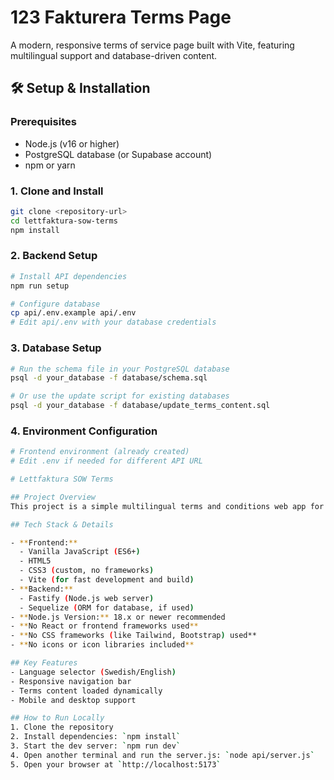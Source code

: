 # 123 Fakturera Terms Page

A modern, responsive terms of service page built with Vite, featuring multilingual support and database-driven content.

## 🛠️ Setup & Installation

### Prerequisites
- Node.js (v16 or higher)
- PostgreSQL database (or Supabase account)
- npm or yarn

### 1. Clone and Install
```bash
git clone <repository-url>
cd lettfaktura-sow-terms
npm install
```

### 2. Backend Setup
```bash
# Install API dependencies
npm run setup

# Configure database
cp api/.env.example api/.env
# Edit api/.env with your database credentials
```

### 3. Database Setup
```bash
# Run the schema file in your PostgreSQL database
psql -d your_database -f database/schema.sql

# Or use the update script for existing databases
psql -d your_database -f database/update_terms_content.sql
```

### 4. Environment Configuration
```bash
# Frontend environment (already created)
# Edit .env if needed for different API URL

# Lettfaktura SOW Terms

## Project Overview
This project is a simple multilingual terms and conditions web app for Lettfaktura, built with a modern frontend stack and a lightweight backend. It supports language switching (Swedish/English) and is styled for both desktop and mobile.

## Tech Stack & Details

- **Frontend:**
  - Vanilla JavaScript (ES6+)
  - HTML5
  - CSS3 (custom, no frameworks)
  - Vite (for fast development and build)
- **Backend:**
  - Fastify (Node.js web server)
  - Sequelize (ORM for database, if used)
- **Node.js Version:** 18.x or newer recommended
- **No React or frontend frameworks used**
- **No CSS frameworks (like Tailwind, Bootstrap) used**
- **No icons or icon libraries included**

## Key Features
- Language selector (Swedish/English)
- Responsive navigation bar
- Terms content loaded dynamically
- Mobile and desktop support

## How to Run Locally
1. Clone the repository
2. Install dependencies: `npm install`
3. Start the dev server: `npm run dev`
4. Open another terminal and run the server.js: `node api/server.js`
5. Open your browser at `http://localhost:5173` 


